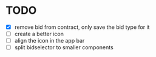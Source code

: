 # TODO

- [x] remove bid from contract, only save the bid type for it
- [ ] create a better icon
- [ ] align the icon in the app bar
- [ ] split bidselector to smaller components